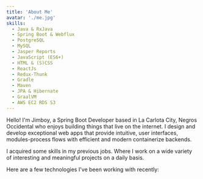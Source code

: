 ```yaml
---
title: 'About Me'
avatar: './me.jpg'
skills:
  - Java & RxJava
  - Spring Boot & Webflux
  - PostgreSQL 
  - MySQL
  - Jasper Reports
  - JavaScript (ES6+)
  - HTML & (S)CSS
  - ReactJs
  - Redux-Thunk
  - Gradle
  - Maven
  - JPA & Hibernate
  - GraalVM
  - AWS EC2 RDS S3
---
```


Hello! I'm Jimboy, a Spring Boot Developer based in La Carlota City, Negros Occidental who enjoys building things that live on the internet. I design and develop exceptional web apps that provide intuitive, user interfaces, modules-process flows with efficient and modern containerize backends.

I acquired some skills in my previous jobs. Where I work on a wide variety of interesting and meaningful projects on a daily basis.

Here are a few technologies I've been working with recently:
